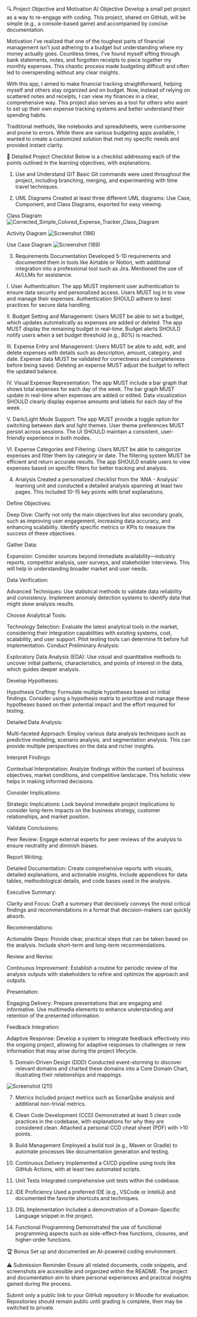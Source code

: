 🔍 Project Objective and Motivation
A) Objective
Develop a small pet project as a way to re-engage with coding. This project, shared on GitHub, will be simple (e.g., a console-based game) and accompanied by concise documentation.

Motivation
I've realized that one of the toughest parts of financial management isn't just adhering to a budget but understanding where my money actually goes. Countless times, I’ve found myself sifting through bank statements, notes, and forgotten receipts to piece together my monthly expenses. This chaotic process made budgeting difficult and often led to overspending without any clear insights.

With this app, I aimed to make financial tracking straightforward, helping myself and others stay organized and on budget. Now, instead of relying on scattered notes and receipts, I can view my finances in a clear, comprehensive way. This project also serves as a tool for others who want to set up their own expense tracking systems and better understand their spending habits.

Traditional methods, like notebooks and spreadsheets, were cumbersome and prone to errors. While there are various budgeting apps available, I wanted to create a customized solution that met my specific needs and provided instant clarity.

📝 Detailed Project Checklist
Below is a checklist addressing each of the points outlined in the learning objectives, with explanations.

1. Use and Understand GIT
Basic Git commands were used throughout the project, including branching, merging, and experimenting with time travel techniques.

2. UML Diagrams
Created at least three different UML diagrams: Use Case, Component, and Class Diagrams, exported for easy viewing.



Class Diagram
![Corrected_Simple_Colored_Expense_Tracker_Class_Diagram](https://github.com/user-attachments/assets/995dfb30-9010-47b4-bc77-8ca518d9b9b1)


Activity Diagram
![Screenshot (186)](https://github.com/user-attachments/assets/b9df1cb9-d0c9-463c-b711-a230b47b6bb9)


Use Case Diagram
![Screenshot (189)](https://github.com/user-attachments/assets/43c2f83a-c07f-4f54-a9ea-6e6527d012aa)



3. Requirements Documentation
Developed 5-10 requirements and documented them in tools like Airtable or Notion, with additional integration into a professional tool such as Jira. Mentioned the use of AI/LLMs for assistance.

I. User Authentication:
The app MUST implement user authentication to ensure data security and personalized access.
Users MUST log in to view and manage their expenses.
Authentication SHOULD adhere to best practices for secure data handling.

II. Budget Setting and Management:
Users MUST be able to set a budget, which updates automatically as expenses are added or deleted.
The app MUST display the remaining budget in real-time.
Budget alerts SHOULD notify users when a set budget threshold (e.g., 80%) is reached.

III. Expense Entry and Management:
Users MUST be able to add, edit, and delete expenses with details such as description, amount, category, and date.
Expense data MUST be validated for correctness and completeness before being saved.
Deleting an expense MUST adjust the budget to reflect the updated balance.

IV. Visual Expense Representation:
The app MUST include a bar graph that shows total expenses for each day of the week.
The bar graph MUST update in real-time when expenses are added or edited.
Data visualization SHOULD clearly display expense amounts and labels for each day of the week.

V. Dark/Light Mode Support:
The app MUST provide a toggle option for switching between dark and light themes.
User theme preferences MUST persist across sessions.
The UI SHOULD maintain a consistent, user-friendly experience in both modes.

VI. Expense Categories and Filtering:
Users MUST be able to categorize expenses and filter them by category or date.
The filtering system MUST be efficient and return accurate results.
The app SHOULD enable users to view expenses based on specific filters for better tracking and analysis.


4. Analysis
Created a personalized checklist from the ‘ANA - Analysis’ learning unit and conducted a detailed analysis spanning at least two pages. This included 10-15 key points with brief explanations.

Define Objectives:


Deep Dive: Clarify not only the main objectives but also secondary goals, such as improving user engagement, increasing data accuracy, and enhancing scalability. Identify specific metrics or KPIs to measure the success of these objectives.

Gather Data:


Expansion: Consider sources beyond immediate availability—industry reports, competitor analysis, user surveys, and stakeholder interviews. This will help in understanding broader market and user needs.

Data Verification:


Advanced Techniques: Use statistical methods to validate data reliability and consistency. Implement anomaly detection systems to identify data that might skew analysis results.


Choose Analytical Tools:


Technology Selection: Evaluate the latest analytical tools in the market, considering their integration capabilities with existing systems, cost, scalability, and user support. Pilot testing tools can determine fit before full implementation.
Conduct Preliminary Analysis:

Exploratory Data Analysis (EDA): Use visual and quantitative methods to uncover initial patterns, characteristics, and points of interest in the data, which guides deeper analysis.


Develop Hypotheses:

Hypothesis Crafting: Formulate multiple hypotheses based on initial findings. Consider using a hypothesis matrix to prioritize and manage these hypotheses based on their potential impact and the effort required for testing.


Detailed Data Analysis:

Multi-faceted Approach: Employ various data analysis techniques such as predictive modeling, scenario analysis, and segmentation analysis. This can provide multiple perspectives on the data and richer insights.


Interpret Findings:

Contextual Interpretation: Analyze findings within the context of business objectives, market conditions, and competitive landscape. This holistic view helps in making informed decisions.


Consider Implications:

Strategic Implications: Look beyond immediate project implications to consider long-term impacts on the business strategy, customer relationships, and market position.


Validate Conclusions:

Peer Review: Engage external experts for peer reviews of the analysis to ensure neutrality and diminish biases.


Report Writing:

Detailed Documentation: Create comprehensive reports with visuals, detailed explanations, and actionable insights. Include appendices for data tables, methodological details, and code bases used in the analysis.


Executive Summary:

Clarity and Focus: Craft a summary that decisively conveys the most critical findings and recommendations in a format that decision-makers can quickly absorb.


Recommendations:

Actionable Steps: Provide clear, practical steps that can be taken based on the analysis. Include short-term and long-term recommendations.


Review and Revise:

Continuous Improvement: Establish a routine for periodic review of the analysis outputs with stakeholders to refine and optimize the approach and outputs.


Presentation:

Engaging Delivery: Prepare presentations that are engaging and informative. Use multimedia elements to enhance understanding and retention of the presented information.


Feedback Integration:

Adaptive Response: Develop a system to integrate feedback effectively into the ongoing project, allowing for adaptive responses to challenges or new information that may arise during the project lifecycle.




5. Domain-Driven Design (DDD)
Conducted event-storming to discover relevant domains and charted these domains into a Core Domain Chart, illustrating their relationships and mappings.

![Screenshot (211)](https://github.com/user-attachments/assets/ea6527f6-d9c3-415a-9f83-1388b793e4d2)

7. Metrics
Included project metrics such as SonarQube analysis and additional non-trivial metrics.

8. Clean Code Development (CCD)
Demonstrated at least 5 clean code practices in the codebase, with explanations for why they are considered clean. Attached a personal CCD cheat sheet (PDF) with >10 points.

9. Build Management
Employed a build tool (e.g., Maven or Gradle) to automate processes like documentation generation and testing.

10. Continuous Delivery
Implemented a CI/CD pipeline using tools like GitHub Actions, with at least two automated scripts.

11. Unit Tests
Integrated comprehensive unit tests within the codebase.

12. IDE Proficiency
Used a preferred IDE (e.g., VSCode or IntelliJ) and documented the favorite shortcuts and techniques.

13. DSL Implementation
Included a demonstration of a Domain-Specific Language snippet in the project.

14. Functional Programming
Demonstrated the use of functional programming aspects such as side-effect-free functions, closures, and higher-order functions.

🏆 Bonus
Set up and documented an AI-powered coding environment.

⚠️ Submission Reminder
Ensure all related documents, code snippets, and screenshots are accessible and organized within the README. The project and documentation aim to share personal experiences and practical insights gained during the process.

Submit only a public link to your GitHub repository in Moodle for evaluation. Repositories should remain public until grading is complete, then may be switched to private.
